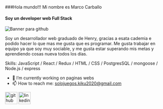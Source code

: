 ###Hola mundo!!! Mi nombre es Marco Carballo
#### Soy un developer web Full Stack
![Banner para github](https://user-images.githubusercontent.com/78840246/140478474-03a75a2e-ae8d-4813-b391-e6e2ea9affef.png)

Soy un desarrollador web graduado de Henry, gracias a esata cademia e podido hacer lo que mas me gusta que es programar. Me gusta trabajar en equipo ya que soy muy sociable, y me gusta estar superando mis metas y aprendiendo cosas nueva todos los días.

Skills: JavaScript / React / Redux / HTML / CSS / PostgresSQL / mongoose / Node.js / express

- 🔭 I’m currently working on paginas webs 
- 📫 How to reach me: solojuegos.kiku2020@gmail.com 


[<img src='https://cdn.jsdelivr.net/npm/simple-icons@3.0.1/icons/github.svg' alt='github' height='40'>](https://github.com/https://github.com/Marco-Carballo-Francia?tab=repositories)  [<img src='https://cdn.jsdelivr.net/npm/simple-icons@3.0.1/icons/linkedin.svg' alt='linkedin' height='40'>](https://www.linkedin.com/in/www.linkedin.com/in/marcocarballo/)  


